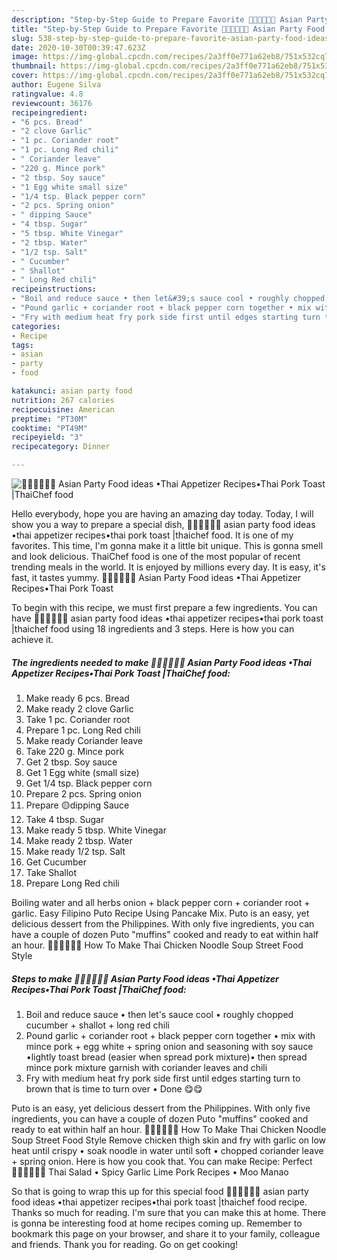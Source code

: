 ```yaml
---
description: "Step-by-Step Guide to Prepare Favorite 🧑🏽‍🍳🧑🏼‍🍳 Asian Party Food ideas •Thai Appetizer Recipes•Thai Pork Toast |ThaiChef food"
title: "Step-by-Step Guide to Prepare Favorite 🧑🏽‍🍳🧑🏼‍🍳 Asian Party Food ideas •Thai Appetizer Recipes•Thai Pork Toast |ThaiChef food"
slug: 538-step-by-step-guide-to-prepare-favorite-asian-party-food-ideas-thai-appetizer-recipesthai-pork-toast-thaichef-food
date: 2020-10-30T00:39:47.623Z
image: https://img-global.cpcdn.com/recipes/2a3ff0e771a62eb8/751x532cq70/🧑🏽🍳🧑🏼🍳-asian-party-food-ideas-•thai-appetizer-recipes•thai-pork-toast-thaichef-food-recipe-main-photo.jpg
thumbnail: https://img-global.cpcdn.com/recipes/2a3ff0e771a62eb8/751x532cq70/🧑🏽🍳🧑🏼🍳-asian-party-food-ideas-•thai-appetizer-recipes•thai-pork-toast-thaichef-food-recipe-main-photo.jpg
cover: https://img-global.cpcdn.com/recipes/2a3ff0e771a62eb8/751x532cq70/🧑🏽🍳🧑🏼🍳-asian-party-food-ideas-•thai-appetizer-recipes•thai-pork-toast-thaichef-food-recipe-main-photo.jpg
author: Eugene Silva
ratingvalue: 4.8
reviewcount: 36176
recipeingredient:
- "6 pcs. Bread"
- "2 clove Garlic"
- "1 pc. Coriander root"
- "1 pc. Long Red chili"
- " Coriander leave"
- "220 g. Mince pork"
- "2 tbsp. Soy sauce"
- "1 Egg white small size"
- "1/4 tsp. Black pepper corn"
- "2 pcs. Spring onion"
- " dipping Sauce"
- "4 tbsp. Sugar"
- "5 tbsp. White Vinegar"
- "2 tbsp. Water"
- "1/2 tsp. Salt"
- " Cucumber"
- " Shallot"
- " Long Red chili"
recipeinstructions:
- "Boil and reduce sauce • then let&#39;s sauce cool • roughly chopped cucumber + shallot + long red chili"
- "Pound garlic + coriander root + black pepper corn together • mix with mince pork + egg white + spring onion and seasoning with soy sauce •lightly toast bread (easier when spread pork mixture)• then spread mince pork mixture garnish with coriander leaves and chili"
- "Fry with medium heat fry pork side first until edges starting turn to brown that is time to turn over • Done 😋😋"
categories:
- Recipe
tags:
- asian
- party
- food

katakunci: asian party food 
nutrition: 267 calories
recipecuisine: American
preptime: "PT30M"
cooktime: "PT49M"
recipeyield: "3"
recipecategory: Dinner

---
```



![🧑🏽‍🍳🧑🏼‍🍳 Asian Party Food ideas •Thai Appetizer Recipes•Thai Pork Toast |ThaiChef food](https://img-global.cpcdn.com/recipes/2a3ff0e771a62eb8/751x532cq70/🧑🏽🍳🧑🏼🍳-asian-party-food-ideas-•thai-appetizer-recipes•thai-pork-toast-thaichef-food-recipe-main-photo.jpg)

Hello everybody, hope you are having an amazing day today. Today, I will show you a way to prepare a special dish, 🧑🏽‍🍳🧑🏼‍🍳 asian party food ideas •thai appetizer recipes•thai pork toast |thaichef food. It is one of my favorites. This time, I'm gonna make it a little bit unique. This is gonna smell and look delicious.
ThaiChef food is one of the most popular of recent trending meals in the world. It is enjoyed by millions every day. It is easy, it's fast, it tastes yummy. 🧑🏽‍🍳🧑🏼‍🍳 Asian Party Food ideas •Thai Appetizer Recipes•Thai Pork Toast 


To begin with this recipe, we must first prepare a few ingredients. You can have 🧑🏽‍🍳🧑🏼‍🍳 asian party food ideas •thai appetizer recipes•thai pork toast |thaichef food using 18 ingredients and 3 steps. Here is how you can achieve it.

<!--inarticleads1-->

##### The ingredients needed to make 🧑🏽‍🍳🧑🏼‍🍳 Asian Party Food ideas •Thai Appetizer Recipes•Thai Pork Toast |ThaiChef food:

1. Make ready 6 pcs. Bread
1. Make ready 2 clove Garlic
1. Take 1 pc. Coriander root
1. Prepare 1 pc. Long Red chili
1. Make ready  Coriander leave
1. Take 220 g. Mince pork
1. Get 2 tbsp. Soy sauce
1. Get 1 Egg white (small size)
1. Get 1/4 tsp. Black pepper corn
1. Prepare 2 pcs. Spring onion
1. Prepare  🟡dipping Sauce
1. Take 4 tbsp. Sugar
1. Make ready 5 tbsp. White Vinegar
1. Make ready 2 tbsp. Water
1. Make ready 1/2 tsp. Salt
1. Get  Cucumber
1. Take  Shallot
1. Prepare  Long Red chili


Boiling water and all herbs onion + black pepper corn + coriander root + garlic. Easy Filipino Puto Recipe Using Pancake Mix. Puto is an easy, yet delicious dessert from the Philippines. With only five ingredients, you can have a couple of dozen Puto &#34;muffins&#34; cooked and ready to eat within half an hour. 🧑🏽‍🍳🧑🏼‍🍳 How To Make Thai Chicken Noodle Soup Street Food Style 

<!--inarticleads2-->

##### Steps to make 🧑🏽‍🍳🧑🏼‍🍳 Asian Party Food ideas •Thai Appetizer Recipes•Thai Pork Toast |ThaiChef food:

1. Boil and reduce sauce • then let&#39;s sauce cool • roughly chopped cucumber + shallot + long red chili
1. Pound garlic + coriander root + black pepper corn together • mix with mince pork + egg white + spring onion and seasoning with soy sauce •lightly toast bread (easier when spread pork mixture)• then spread mince pork mixture garnish with coriander leaves and chili
1. Fry with medium heat fry pork side first until edges starting turn to brown that is time to turn over • Done 😋😋


Puto is an easy, yet delicious dessert from the Philippines. With only five ingredients, you can have a couple of dozen Puto &#34;muffins&#34; cooked and ready to eat within half an hour. 🧑🏽‍🍳🧑🏼‍🍳 How To Make Thai Chicken Noodle Soup Street Food Style Remove chicken thigh skin and fry with garlic on low heat until crispy • soak noodle in water until soft • chopped coriander leave + spring onion. Here is how you cook that. You can make Recipe: Perfect 🧑🏽‍🍳🧑🏼‍🍳 Thai Salad • Spicy Garlic Lime Pork Recipes • Moo Manao 

So that is going to wrap this up for this special food 🧑🏽‍🍳🧑🏼‍🍳 asian party food ideas •thai appetizer recipes•thai pork toast |thaichef food recipe. Thanks so much for reading. I'm sure that you can make this at home. There is gonna be interesting food at home recipes coming up. Remember to bookmark this page on your browser, and share it to your family, colleague and friends. Thank you for reading. Go on get cooking!

